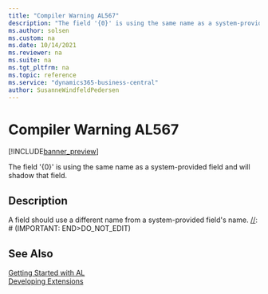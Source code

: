 ```yaml
---
title: "Compiler Warning AL567"
description: "The field '{0}' is using the same name as a system-provided field and will shadow that field."
ms.author: solsen
ms.custom: na
ms.date: 10/14/2021
ms.reviewer: na
ms.suite: na
ms.tgt_pltfrm: na
ms.topic: reference
ms.service: "dynamics365-business-central"
author: SusanneWindfeldPedersen
---
```

[//]: # (START>DO_NOT_EDIT)
[//]: # (IMPORTANT:Do not edit any of the content between here and the END>DO_NOT_EDIT.)
[//]: # (Any modifications should be made in the .xml files in the ModernDev repo.)
# Compiler Warning AL567

[!INCLUDE[banner_preview](../includes/banner_preview.md)]

The field '{0}' is using the same name as a system-provided field and will shadow that field.


## Description
A field should use a different name from a system-provided field's name.
[//]: # (IMPORTANT: END>DO_NOT_EDIT)
## See Also  
[Getting Started with AL](../devenv-get-started.md)  
[Developing Extensions](../devenv-dev-overview.md)  